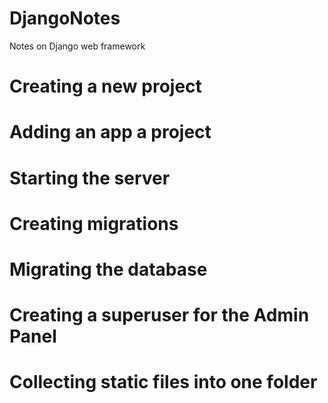 # DjangoNotes
Notes on Django web framework

# Creating a new project

# Adding an app a project

# Starting the server

# Creating migrations

# Migrating the database

# Creating a superuser for the Admin Panel

# Collecting static files into one folder
